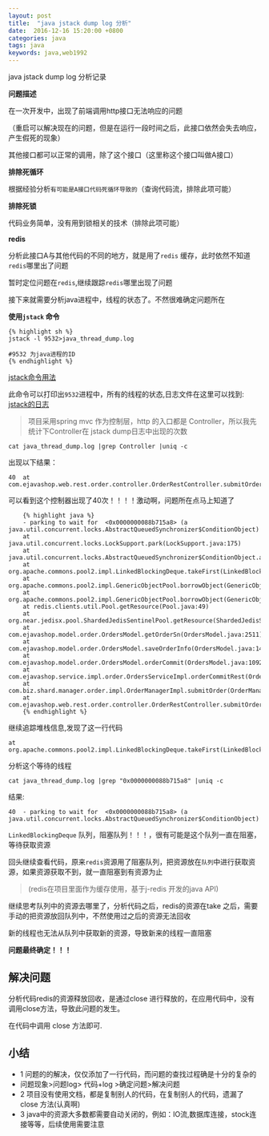 ```yaml
---
layout: post
title:  "java jstack dump log 分析"
date:  2016-12-16 15:20:00 +0800
categories: java
tags: java
keywords: java,web1992
---
```


java jstack dump log 分析记录


<!--more-->

**问题描述**


在一次开发中，出现了前端调用http接口无法响应的问题

（重启可以解决现在的问题，但是在运行一段时间之后，此接口依然会失去响应，产生假死的现象）

其他接口都可以正常的调用，除了这个接口（这里称这个接口叫做A接口）


**排除死循环**


根据经验分析`有可能是A接口代码死循环导致的`（查询代码流，排除此项可能）

**排除死锁**


代码业务简单，没有用到锁相关的技术（排除此项可能）

**redis**


分析此接口A与其他代码的不同的地方，就是用了`redis` 缓存，此时依然不知道`redis`哪里出了问题

暂时定位问题在`redis`,继续跟踪`redis`哪里出现了问题



接下来就需要分析java进程中，线程的状态了。不然很难确定问题所在

**使用`jstack` 命令**

	{% highlight sh %}
	jstack -l 9532>java_thread_dump.log

	#9532 为java进程的ID
	{% endhighlight %}

[jstack命令用法](http://www.cnblogs.com/nexiyi/p/java_thread_jstack.html)

此命令可以打印出`9532`进程中，所有的线程的状态,日志文件在这里可以找到: [jstack的日志](https://web1992.cn/blog/assets/java_thread_dump.log "日志")

>项目采用spring mvc 作为控制层，http 的入口都是 Controller，所以我先统计下Controller在 jstack dump日志中出现的次数


	cat java_thread_dump.log |grep Controller |uniq -c

出现以下结果：

	40 	at com.ejavashop.web.rest.order.controller.OrderRestController.submitOrder(OrderRestController.java:138)

可以看到这个控制器出现了40次！！！！激动啊，问题所在点马上知道了



		{% highlight java %}
		- parking to wait for  <0x0000000088b715a8> (a java.util.concurrent.locks.AbstractQueuedSynchronizer$ConditionObject)
		at java.util.concurrent.locks.LockSupport.park(LockSupport.java:175)
		at java.util.concurrent.locks.AbstractQueuedSynchronizer$ConditionObject.await(AbstractQueuedSynchronizer.java:2039)
		at org.apache.commons.pool2.impl.LinkedBlockingDeque.takeFirst(LinkedBlockingDeque.java:524)
		at org.apache.commons.pool2.impl.GenericObjectPool.borrowObject(GenericObjectPool.java:438)
		at org.apache.commons.pool2.impl.GenericObjectPool.borrowObject(GenericObjectPool.java:361)
		at redis.clients.util.Pool.getResource(Pool.java:49)
		at org.near.jedisx.pool.ShardedJedisSentinelPool.getResource(ShardedJedisSentinelPool.java:131)
		at com.ejavashop.model.order.OrdersModel.getOrderSn(OrdersModel.java:2511)
		at com.ejavashop.model.order.OrdersModel.saveOrderInfo(OrdersModel.java:1438)
		at com.ejavashop.model.order.OrdersModel.orderCommit(OrdersModel.java:1092)
		at com.ejavashop.service.impl.order.OrdersServiceImpl.orderCommitRest(OrdersServiceImpl.java:330)
		at com.biz.shard.manager.order.impl.OrderManagerImpl.submitOrder(OrderManagerImpl.java:348)
		at com.ejavashop.web.rest.order.controller.OrderRestController.submitOrder(OrderRestController.java:138)
		{% endhighlight %}


继续追踪堆栈信息,发现了这一行代码

	at org.apache.commons.pool2.impl.LinkedBlockingDeque.takeFirst(LinkedBlockingDeque.java:524)


分析这个等待的线程

	cat java_thread_dump.log |grep "0x0000000088b715a8" |uniq -c

结果:

	40 	- parking to wait for  <0x0000000088b715a8> (a java.util.concurrent.locks.AbstractQueuedSynchronizer$ConditionObject)


`LinkedBlockingDeque`  队列，阻塞队列！！！，很有可能是这个队列一直在阻塞，等待获取资源

回头继续查看代码，原来`redis`资源用了阻塞队列，把资源放在`队列`中进行获取资源，如果资源获取不到，就一直阻塞到有资源为止

>(redis在项目里面作为缓存使用，基于j-redis 开发的java API)

继续思考队列中的资源去哪里了，分析代码之后，redis的资源在take 之后，需要手动的把资源放回队列中，不然使用过之后的资源无法回收

新的线程也无法从队列中获取新的资源，导致新来的线程一直阻塞

**问题最终确定！！！**

解决问题
-----

分析代码redis的资源释放回收，是通过close 进行释放的，在应用代码中，没有调用close方法，导致此问题的发生。

在代码中调用 close 方法即可.


小结
---

- 1 问题的的解决，仅仅添加了一行代码，而问题的查找过程确是十分的复杂的
- 问题现象>问题log> 代码+log >确定问题>解决问题
- 2 项目没有使用文档，都是复制别人的代码，在复制别人的代码，遗漏了close 方法(认真啊)
- 3 java中的资源大多数都需要自动关闭的，例如：IO流,数据库连接，stock连接等等，后续使用需要注意
 




